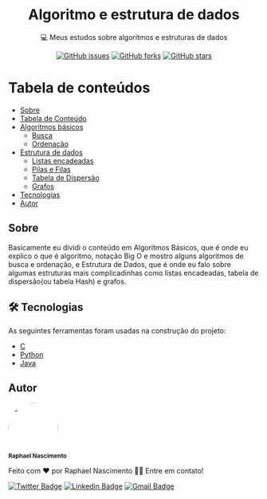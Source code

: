 <h1 align="center">Algoritmo e estrutura de dados</h1>

<p align="center">💻 Meus estudos sobre algoritmos e estruturas de dados</p>

<div align="center">
<a href="https://github.com/raphael720/codigo-da-maratona-discover/issues"><img alt="GitHub issues" src="https://img.shields.io/github/issues/raphael720/codigo-da-maratona-discover?style=for-the-badge"></a>
<a href="https://github.com/raphael720/codigo-da-maratona-discover/network"><img alt="GitHub forks" src="https://img.shields.io/github/forks/raphael720/codigo-da-maratona-discover?style=for-the-badge"></a>
<a href="https://github.com/raphael720/codigo-da-maratona-discover/stargazers"><img alt="GitHub stars" src="https://img.shields.io/github/stars/raphael720/codigo-da-maratona-discover?style=for-the-badge"></a>
</div>

Tabela de conteúdos 
================= 
<!--ts--> 
* [Sobre](#Sobre) 
* [Tabela de Conteúdo](#tabela-de-conteudo) 
*  [Algoritmos básicos](#como-usar) 
	*  [Busca](#pre-requisitos) 
	*  [Ordenação](#multiple-files) 
* [Estrutura de dados](#)
	*  [Listas encadeadas](#pre-requisitos) 
	*  [Pilas e Filas](#multiple-files) 
	*  [Tabela de Dispersão](#pre-requisitos) 
	*  [Grafos](#multiple-files) 
* [Tecnologias](#tecnologias) 
* [Autor](#Autor) 
<!--te-->

## Sobre
<p>
Basicamente eu dividi o conteúdo em Algoritmos Básicos, que é onde eu explico o que é algoritmo, notação Big O e mostro alguns algoritmos de busca e ordenação, e Estrutura de  Dados, que é onde eu falo sobre algumas estruturas mais complicadinhas como listas encadeadas, tabela de dispersão(ou tabela Hash) e grafos.
</p>


## 🛠 Tecnologias 
As seguintes ferramentas foram usadas na construção do projeto: 
- [C](https://www.amazon.com/Programming-Language-2nd-Brian-Kernighan-dp-0131103628/dp/0131103628/ref=mt_other?_encoding=UTF8&me=&qid=1640896966)
- [Python](https://www.python.org/) 
- [Java](https://www.java.com/pt-BR/)

## Autor
 <img style="border-radius: 50%;" src="https://avatars.githubusercontent.com/raphael720" width="100px;" alt=""/>
 <br />
 <sub><b>Raphael Nascimento</b></sub>


Feito com ❤️ por Raphael Nascimento 👋🏽 Entre em contato!

[![Twitter Badge](https://img.shields.io/badge/-Raphael_720-1ca0f1?style=flat-square&labelColor=1ca0f1&logo=twitter&logoColor=white&link=https://twitter.com/Raphael)](https://twitter.com/Raphael_720) [![Linkedin Badge](https://img.shields.io/badge/-Raphael-blue?style=flat-square&logo=Linkedin&logoColor=white&link=https://www.linkedin.com/in/raphael-nascimento-511b09148/)](https://www.linkedin.com/in/raphael-nascimento-511b09148/) 
[![Gmail Badge](https://img.shields.io/badge/-raphaelleite720@gmail.com-c14438?style=flat-square&logo=Gmail&logoColor=white&link=mailto:raphaelleite720@gmail.com)](mailto:raphaelleite720@gmail.com)
